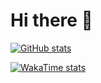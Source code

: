 # Hi there 👋

[![GitHub stats](https://github-readme-stats.vercel.app/api?username=cEvolve05&show_icons=true&theme=github_dark&custom_title=GitHub%20Stats&card_width=495)](https://github.com/anuraghazra/github-readme-stats)

[![WakaTime stats](https://github-readme-stats.vercel.app/api/wakatime?username=cEvolve05&theme=github_dark&layout=compact&langs_count=10&card_width=495)](https://github.com/anuraghazra/github-readme-stats)

<!--
**cEvolve05/cEvolve05** is a ✨ _special_ ✨ repository because its `README.md` (this file) appears on your GitHub profile.

Here are some ideas to get you started:

- 🔭 I’m currently working on ...
- 🌱 I’m currently learning ...
- 👯 I’m looking to collaborate on ...
- 🤔 I’m looking for help with ...
- 💬 Ask me about ...
- 📫 How to reach me: ...
- 😄 Pronouns: ...
- ⚡ Fun fact: ...
-->
